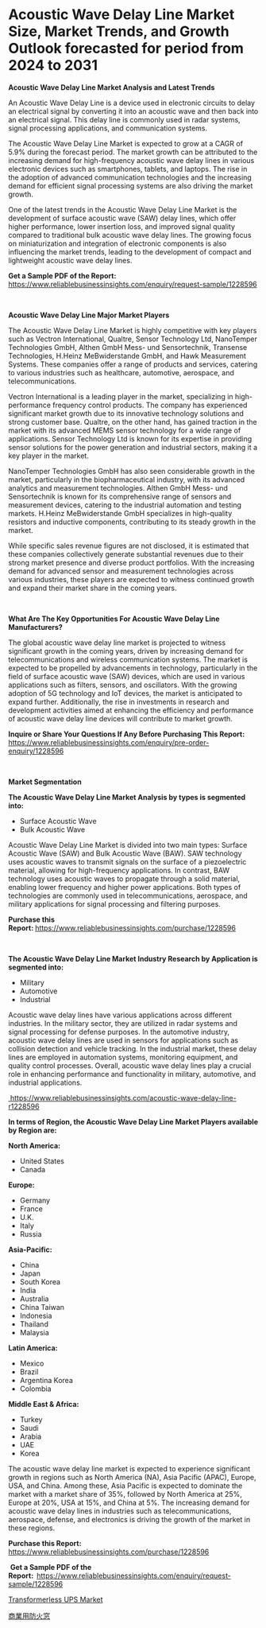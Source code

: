<p><h1>Acoustic Wave Delay Line Market Size, Market Trends, and Growth Outlook forecasted for period from 2024 to 2031</h1></p><p><strong>Acoustic Wave Delay Line Market Analysis and Latest Trends</strong></p>
<p><p>An Acoustic Wave Delay Line is a device used in electronic circuits to delay an electrical signal by converting it into an acoustic wave and then back into an electrical signal. This delay line is commonly used in radar systems, signal processing applications, and communication systems.</p><p>The Acoustic Wave Delay Line Market is expected to grow at a CAGR of 5.9% during the forecast period. The market growth can be attributed to the increasing demand for high-frequency acoustic wave delay lines in various electronic devices such as smartphones, tablets, and laptops. The rise in the adoption of advanced communication technologies and the increasing demand for efficient signal processing systems are also driving the market growth.</p><p>One of the latest trends in the Acoustic Wave Delay Line Market is the development of surface acoustic wave (SAW) delay lines, which offer higher performance, lower insertion loss, and improved signal quality compared to traditional bulk acoustic wave delay lines. The growing focus on miniaturization and integration of electronic components is also influencing the market trends, leading to the development of compact and lightweight acoustic wave delay lines.</p></p>
<p><strong>Get a Sample PDF of the Report:&nbsp;</strong> <a href="https://www.reliablebusinessinsights.com/enquiry/request-sample/1228596">https://www.reliablebusinessinsights.com/enquiry/request-sample/1228596</a></p>
<p>&nbsp;</p>
<p><strong>Acoustic Wave Delay Line Major Market Players</strong></p>
<p><p>The Acoustic Wave Delay Line Market is highly competitive with key players such as Vectron International, Qualtre, Sensor Technology Ltd, NanoTemper Technologies GmbH, Althen GmbH Mess- und Sensortechnik, Transense Technologies, H.Heinz MeBwiderstande GmbH, and Hawk Measurement Systems. These companies offer a range of products and services, catering to various industries such as healthcare, automotive, aerospace, and telecommunications.</p><p>Vectron International is a leading player in the market, specializing in high-performance frequency control products. The company has experienced significant market growth due to its innovative technology solutions and strong customer base. Qualtre, on the other hand, has gained traction in the market with its advanced MEMS sensor technology for a wide range of applications. Sensor Technology Ltd is known for its expertise in providing sensor solutions for the power generation and industrial sectors, making it a key player in the market.</p><p>NanoTemper Technologies GmbH has also seen considerable growth in the market, particularly in the biopharmaceutical industry, with its advanced analytics and measurement technologies. Althen GmbH Mess- und Sensortechnik is known for its comprehensive range of sensors and measurement devices, catering to the industrial automation and testing markets. H.Heinz MeBwiderstande GmbH specializes in high-quality resistors and inductive components, contributing to its steady growth in the market.</p><p>While specific sales revenue figures are not disclosed, it is estimated that these companies collectively generate substantial revenues due to their strong market presence and diverse product portfolios. With the increasing demand for advanced sensor and measurement technologies across various industries, these players are expected to witness continued growth and expand their market share in the coming years.</p></p>
<p>&nbsp;</p>
<p><strong>What Are The Key Opportunities For Acoustic Wave Delay Line Manufacturers?</strong></p>
<p><p>The global acoustic wave delay line market is projected to witness significant growth in the coming years, driven by increasing demand for telecommunications and wireless communication systems. The market is expected to be propelled by advancements in technology, particularly in the field of surface acoustic wave (SAW) devices, which are used in various applications such as filters, sensors, and oscillators. With the growing adoption of 5G technology and IoT devices, the market is anticipated to expand further. Additionally, the rise in investments in research and development activities aimed at enhancing the efficiency and performance of acoustic wave delay line devices will contribute to market growth.</p></p>
<p><strong>Inquire or Share Your Questions If Any Before Purchasing This Report:</strong> <a href="https://www.reliablebusinessinsights.com/enquiry/pre-order-enquiry/1228596">https://www.reliablebusinessinsights.com/enquiry/pre-order-enquiry/1228596</a></p>
<p>&nbsp;</p>
<p><strong>Market Segmentation</strong></p>
<p><strong>The Acoustic Wave Delay Line Market Analysis by types is segmented into:</strong></p>
<p><ul><li>Surface Acoustic Wave</li><li>Bulk Acoustic Wave</li></ul></p>
<p><p>Acoustic Wave Delay Line Market is divided into two main types: Surface Acoustic Wave (SAW) and Bulk Acoustic Wave (BAW). SAW technology uses acoustic waves to transmit signals on the surface of a piezoelectric material, allowing for high-frequency applications. In contrast, BAW technology uses acoustic waves to propagate through a solid material, enabling lower frequency and higher power applications. Both types of technologies are commonly used in telecommunications, aerospace, and military applications for signal processing and filtering purposes.</p></p>
<p><strong>Purchase this Report:&nbsp;</strong><a href="https://www.reliablebusinessinsights.com/purchase/1228596">https://www.reliablebusinessinsights.com/purchase/1228596</a></p>
<p>&nbsp;</p>
<p><strong>The Acoustic Wave Delay Line Market Industry Research by Application is segmented into:</strong></p>
<p><ul><li>Military</li><li>Automotive</li><li>Industrial</li></ul></p>
<p><p>Acoustic wave delay lines have various applications across different industries. In the military sector, they are utilized in radar systems and signal processing for defense purposes. In the automotive industry, acoustic wave delay lines are used in sensors for applications such as collision detection and vehicle tracking. In the industrial market, these delay lines are employed in automation systems, monitoring equipment, and quality control processes. Overall, acoustic wave delay lines play a crucial role in enhancing performance and functionality in military, automotive, and industrial applications.</p></p>
<p><a href="https://www.reliablebusinessinsights.com/acoustic-wave-delay-line-r1228596">&nbsp;https://www.reliablebusinessinsights.com/acoustic-wave-delay-line-r1228596</a></p>
<p><strong>In terms of Region, the Acoustic Wave Delay Line Market Players available by Region are:</strong></p>
<p>
    <p> <strong> North America: </strong>
        <ul>
            <li>United States</li>
            <li>Canada</li>
        </ul>
        </p> 
    <p> <strong> Europe: </strong>
        <ul>
            <li>Germany</li>
            <li>France</li>
            <li>U.K.</li>
            <li>Italy</li>
            <li>Russia</li>
        </ul>
        </p> 
    <p> <strong> Asia-Pacific: </strong>
        <ul>
            <li>China</li>
            <li>Japan</li>
            <li>South Korea</li>
            <li>India</li>
            <li>Australia</li>
            <li>China Taiwan</li>
            <li>Indonesia</li>
            <li>Thailand</li>
            <li>Malaysia</li>
        </ul>
        </p> 
    <p> <strong> Latin America: </strong>
        <ul>
            <li>Mexico</li>
            <li>Brazil</li>
            <li>Argentina Korea</li>
            <li>Colombia</li>
        </ul>
        </p> 
    <p> <strong> Middle East & Africa: </strong>
        <ul>
            <li>Turkey</li>
            <li>Saudi</li>
            <li>Arabia</li>
            <li>UAE</li>
            <li>Korea</li>
        </ul>
    </p>
    </p>
<p><p>The acoustic wave delay line market is expected to experience significant growth in regions such as North America (NA), Asia Pacific (APAC), Europe, USA, and China. Among these, Asia Pacific is expected to dominate the market with a market share of 35%, followed by North America at 25%, Europe at 20%, USA at 15%, and China at 5%. The increasing demand for acoustic wave delay lines in industries such as telecommunications, aerospace, defense, and electronics is driving the growth of the market in these regions.</p></p>
<p><strong>Purchase this Report: </strong><a href="https://www.reliablebusinessinsights.com/purchase/1228596">https://www.reliablebusinessinsights.com/purchase/1228596</a></p>
<p>&nbsp;<strong>Get a Sample PDF of the Report:&nbsp;&nbsp;</strong><a href="https://www.reliablebusinessinsights.com/enquiry/request-sample/1228596">https://www.reliablebusinessinsights.com/enquiry/request-sample/1228596</a></p>
<p><strong></strong></p>
<p><p><a href="https://github.com/nancykennedykellievqfqt2/Market-Research-Report-List-3/blob/main/transformerless-ups-market.md">Transformerless UPS Market</a></p><p><a href="https://github.com/SimeonBode1/Market-Research-Report-List-1/blob/main/2442767148415.md">商業用防火窓</a></p></p>